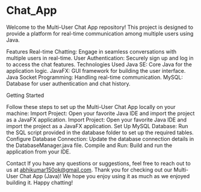 # Chat_App

Welcome to the Multi-User Chat App repository! This project is designed to provide a platform for real-time communication among multiple users using Java.

Features Real-time Chatting: Engage in seamless conversations with multiple users in real-time. User Authentication: Securely sign up and log in to access the chat features. Technologies Used Java SE: Core Java for the application logic. JavaFX: GUI framework for building the user interface. Java Socket Programming: Handling real-time communication. MySQL: Database for user authentication and chat history.

Getting Started

Follow these steps to set up the Multi-User Chat App locally on your machine: Import Project: Open your favorite Java IDE and import the project as a JavaFX application. Import Project: Open your favorite Java IDE and import the project as a JavaFX application. Set Up MySQL Database: Run the SQL script provided in the database folder to set up the required tables. Configure Database Connection: Update the database connection details in the DatabaseManager.java file. Compile and Run: Build and run the application from your IDE.

Contact If you have any questions or suggestions, feel free to reach out to us at abhikumar150ok@gmail.com. Thank you for checking out our Multi-User Chat App (Java)! We hope you enjoy using it as much as we enjoyed building it. Happy chatting!

